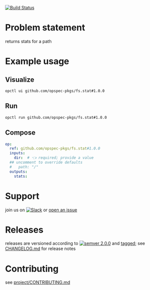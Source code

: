 [![Build Status](https://github.com/opspec-pkgs/fs.stat/workflows/build/badge.svg?branch=main)](https://github.com/opspec-pkgs/fs.stat/actions?query=workflow%3Abuild+branch%3Amain)

# Problem statement

returns stats for a path

# Example usage

## Visualize

```shell
opctl ui github.com/opspec-pkgs/fs.stat#1.0.0
```

## Run

```
opctl run github.com/opspec-pkgs/fs.stat#1.0.0
```

## Compose

```yaml
op:
  ref: github.com/opspec-pkgs/fs.stat#1.0.0
  inputs:
    dir:  # 👈 required; provide a value
  ## uncomment to override defaults
  #   path: "/"
  outputs:
    stats:
```

# Support

join us on
[![Slack](https://img.shields.io/badge/slack-opctl-E01563.svg)](https://join.slack.com/t/opctl/shared_invite/zt-51zodvjn-Ul_UXfkhqYLWZPQTvNPp5w)
or
[open an issue](https://github.com/opspec-pkgs/fs.stat/issues)

# Releases

releases are versioned according to
[![semver 2.0.0](https://img.shields.io/badge/semver-2.0.0-brightgreen.svg)](http://semver.org/spec/v2.0.0.html)
and [tagged](https://git-scm.com/book/en/v2/Git-Basics-Tagging); see
[CHANGELOG.md](CHANGELOG.md) for release notes

# Contributing

see
[project/CONTRIBUTING.md](https://github.com/opspec-pkgs/project/blob/main/CONTRIBUTING.md)
